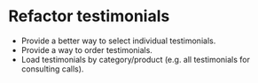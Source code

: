 # Refactor testimonials

- Provide a better way to select individual testimonials.
- Provide a way to order testimonials.
- Load testimonials by category/product (e.g. all testimonials for consulting calls).

